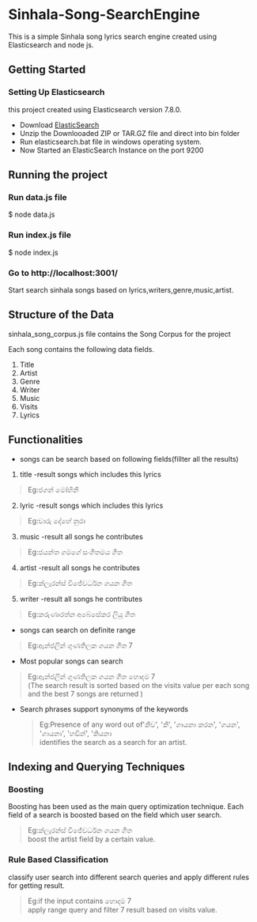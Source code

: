 # Sinhala-Song-SearchEngine

This is a simple Sinhala song lyrics search engine created using Elasticsearch and node js.

## Getting Started

### Setting Up Elasticsearch
this project created using Elasticsearch version 7.8.0.
* Download [ElasticSearch](https://www.elastic.co/downloads/elasticsearch)
* Unzip the Downlooaded ZIP or TAR.GZ file and direct into bin folder 
* Run elasticsearch.bat file in windows operating system.
* Now Started an ElasticSearch Instance on the port 9200

## Running the project  

### Run data.js file

$ node data.js

### Run index.js file

$ node index.js

### Go to http://localhost:3001/

Start search sinhala songs based on lyrics,writers,genre,music,artist.

## Structure of the Data
sinhala_song_corpus.js file contains the Song Corpus for the project 

Each song contains the following data fields.
1. Title 
2. Artist 
3. Genre 
4. Writer 
5. Music
6. Visits 
7. Lyrics

## Functionalities


* songs can be search based on following fields(fillter all the results)

1. title -result songs which includes this lyrics
>Eg:ජගන් මෝහිනී 
2. lyric  -result songs which includes this lyrics
>Eg:චාරු දේහේ නුරා
3. music  -result all songs he contributes
>Eg:ජයන්ත ගමගේ සංගීතමය ගීත
4. artist  -result all songs he contributes 
>Eg:ක්ලැරන්ස් විජේවර්ධන ගයන ගීත
5. writer -result all songs he contributes
>Eg:කරුණාරත්න අබේසේකර ලියූ ගීත

* songs can search on definite range
 >Eg:ඇන්ජලින් ගුණතිලක ගයන ගීත 7

* Most popular songs can search
 >Eg:ඇන්ජලින් ගුණතිලක ගයන ගීත හොදම 7<br>
 (The search result is sorted based on the visits value per each song and the best 7 songs are returned )
 
* Search phrases support synonyms of the keywords
  >Eg:Presence of any word out of'කීව', 'කී', 'ගායනා කරන', 'ගයන', 'ගායනා', 'හඩින්', 'කියනා <br>
  identifies the search as a search for an artist.

## Indexing and Querying Techniques

### Boosting
Boosting has been used as the main query optimization technique. Each field of a search is boosted based on the field which user search.<br>
>Eg:ක්ලැරන්ස් විජේවර්ධන ගයන ගීත <br>
boost the artist field by a certain value. 

### Rule Based Classification
classify user search into different search queries and apply different rules for getting result.<br>
>Eg:if the input contains හොදම 7<br>
apply range query and filter 7 result based on visits value.




